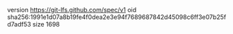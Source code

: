 version https://git-lfs.github.com/spec/v1
oid sha256:1991e1d07a8b19fe4f0dea2e3e94f7689687842d45098c6ff3e07b25fd7adf53
size 1698
